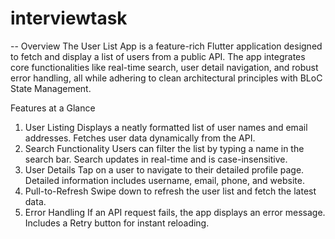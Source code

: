 # interviewtask


-- Overview
The User List App is a feature-rich Flutter application designed to fetch and display a list of users from a public API. The app integrates core functionalities like real-time search, user detail navigation, and robust error handling, all while adhering to clean architectural principles with BLoC State Management.



Features at a Glance
1. User Listing
Displays a neatly formatted list of user names and email addresses.
Fetches user data dynamically from the API.
2. Search Functionality
Users can filter the list by typing a name in the search bar.
Search updates in real-time and is case-insensitive.
3. User Details
Tap on a user to navigate to their detailed profile page.
Detailed information includes username, email, phone, and website.
4. Pull-to-Refresh
Swipe down to refresh the user list and fetch the latest data.
5. Error Handling
If an API request fails, the app displays an error message.
Includes a Retry button for instant reloading.

